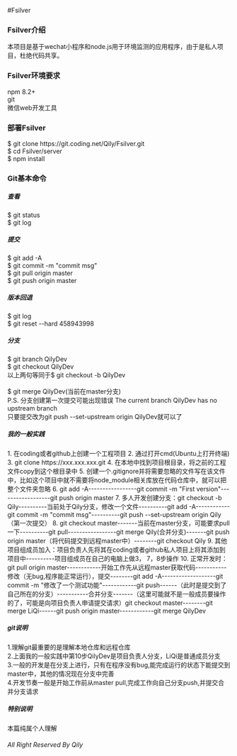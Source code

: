 #Fsilver
<h3>Fsilver介绍</h3>
<p>
    本项目是基于wechat小程序和node.js用于环境监测的应用程序，由于是私人项目，杜绝代码共享。
</p>

<h3>Fsilver环境要求</h3>
<p>
    npm 8.2+<br>
    git<br>
    微信web开发工具<br>
</p>

<h3>部署Fsilver</h3>
<p>
$  git clone https://git.coding.net/Qily/Fsilver.git<br>
$  cd Fsilver/server<br>
$  npm install
</p>

<h3>Git基本命令</h3>
<p>
<h5>查看</h5>
$ git status<br>
$ git log<br>
<h5>提交</h5>
$ git add -A<br>
$ git commit -m "commit msg"<br>
$ git pull origin master<br>
$ git push origin master<br>
<h5>版本回退</h5>
$ git log<br>
$ git reset --hard 458943998<br>

<h5>分支</h5>
$ git branch QilyDev<br>
$ git checkout QilyDev<br>
以上两句等同于$ git checkout -b QilyDev<br>
<br>
$ git merge QilyDev(当前在master分支)<br>
P.S. 分支创建第一次提交可能出现错误 The current branch QilyDev has no upstream branch<br>
只要提交改为git push --set-upstream origin QilyDev就可以了<br>
</p>

<h5>我的一般实践</h5>
1. 在coding或者github上创建一个工程项目
2. 通过打开cmd(Ubuntu上打开终端)
3. git clone https://xxx.xxx.xxx.git
4. 在本地中找到项目根目录，将之前的工程文件copy到这个根目录中
5. 创建一个.gitignore并将需要忽略的文件写在该文件中，比如这个项目中就不需要将node_module相关库放在代码仓库中，就可以把整个文件夹忽略
6. git add -A-----------------git commit -m "First version"------------------git push origin master
7. 多人开发创建分支：git checkout -b Qily----------当前处于Qily分支，修改一个文件----------git add -A------------git commit -m "commit msg"----------git push --set-upstream origin Qily（第一次提交）
8. git checkout master-------当前在master分支，可能要求pull一下----------git pull-----------------git merge Qily(合并分支)-------git push origin master（将代码提交到远程master中）--------git checkout Qily
9. 其他项目组成员加入：项目负责人先将其在coding或者github私人项目上将其添加到项目中----------项目组成员在自己的电脑上做3， 7，8步操作
10. 正常开发时：git pull origin master------------开始工作先从远程master获取代码-----------修改（无bug,程序能正常运行），提交--------git add -A-------------------git commit -m "修改了一个测试功能"------------git push------（此时是提交到了自己所在的分支）-----------合并分支-------（这里可能就不是一般成员要操作的了，可能是向项目负责人申请提交请求）git checkout master--------git merge LiQi------git push origin master------------git merge QilyDev
<h5>git说明</h5>
1.理解git最重要的是理解本地仓库和远程仓库<br>
2.上面我的一般实践中第10步QilyDev是项目负责人分支，LiQi是普通成员分支<br>
3.一般的开发是在分支上进行，只有在程序没有bug,能完成运行的状态下能提交到master中，其他的情况现在分支中完善<br>
4.开发节奏一般是开始工作前从master pull,完成工作向自己分支push,并提交合并分支请求<br>
<h5>特别说明</h5>
本篇纯属个人理解
<br>
<h6>All Right Reserved By Qily</h6>
